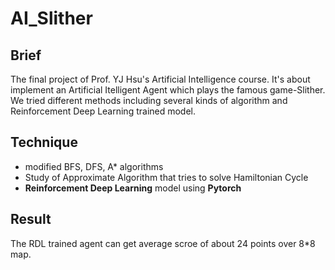 # AI_Slither
## Brief
The final project of Prof. YJ Hsu's Artificial Intelligence course.
It's about implement an Artificial Itelligent Agent which plays the famous game-Slither. We tried different methods including several kinds of algorithm and Reinforcement Deep Learning trained model.

## Technique
* modified BFS, DFS, A* algorithms
* Study of Approximate Algorithm that tries to solve Hamiltonian Cycle
* **Reinforcement Deep Learning** model using **Pytorch**

## Result
The RDL trained agent can get average scroe of about 24 points over 8*8 map.